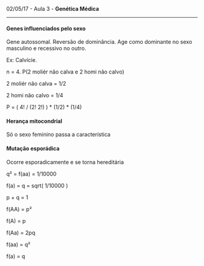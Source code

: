 02/05/17 - Aula 3 - **Genética Médica**

---

#### Genes influenciados pelo sexo

Gene autossomal. Reversão de dominância. Age como dominante no sexo masculino e recessivo no outro.

Ex: Calvície.

n = 4.  P\(2 moliér não calva e 2 homi não calvo\)

2 moliér não calva = 1/2

2 homi não calvo = 1/4

P = \( 4! / \(2! 2!\) \) \* \(1/2\) \* \(1/4\)

#### Herança mitocondrial

Só o sexo feminino passa a característica

#### Mutação esporádica

Ocorre esporadicamente e se torna hereditária



q² = f\(aa\) = 1/10000

f\(a\) = q = sqrt\( 1/10000 \)



p + q = 1

f\(AA\) = p²

f\(A\) = p

f\(Aa\) = 2pq

f\(aa\) = q²

f\(a\) = q

